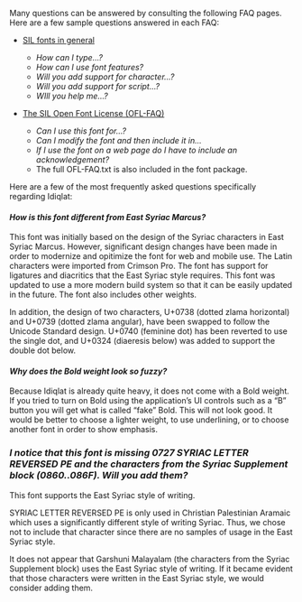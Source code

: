 
Many questions can be answered by consulting the following FAQ pages. Here are a few sample questions answered in each FAQ:

- [SIL fonts in general](https://software.sil.org/fonts/faq)
    - *How can I type...?*
    - *How can I use font features?*
    - *Will you add support for character...?*
    - *Will you add support for script...?*
    - *WIll you help me...?*

- [The SIL Open Font License (OFL-FAQ)](https://openfontlicense.org/ofl-faq/)
    - *Can I use this font for...?*
    - *Can I modify the font and then include it in...*
    - *If I use the font on a web page do I have to include an acknowledgement?*
    - The full OFL-FAQ.txt is also included in the font package.

Here are a few of the most frequently asked questions specifically regarding Idiqlat:

#### *How is this font different from East Syriac Marcus?*

This font was initially based on the design of the Syriac characters in East Syriac Marcus. However, significant design changes have been made in order to modernize and opitimize the font for web and mobile use. The Latin characters were imported from Crimson Pro. The font has support for ligatures and diacritics that the East Syriac style requires. This font was updated to use a more modern build system so that it can be easily updated in the future. The font also includes other weights.

In addition, the design of two characters, U+0738 (dotted zlama horizontal) and U+0739 (dotted zlama angular), have been swapped to follow the Unicode Standard design. U+0740 (feminine dot) has been reverted to use the single dot, and U+0324 (diaeresis below) was added to support the double dot below.

#### *Why does the Bold weight look so fuzzy?*

Because Idiqlat is already quite heavy, it does not come with a Bold weight. If you tried to turn on Bold using the application’s UI controls such as a “B” button you will get what is called “fake” Bold. This will not look good. It would be better to choose a lighter weight, to use underlining, or to choose another font in order to show emphasis.

### *I notice that this font is missing 0727 SYRIAC LETTER REVERSED PE and the characters from the Syriac Supplement block (0860..086F). Will you add them?*

This font supports the East Syriac style of writing. 

SYRIAC LETTER REVERSED PE is only used in Christian Palestinian Aramaic which uses a significantly different style of writing Syriac. Thus, we chose not to include that character since there are no samples of usage in the East Syriac style.

It does not appear that Garshuni Malayalam (the characters from the Syriac Supplement block) uses the East Syriac style of writing. If it became evident that those characters were written in the East Syriac style, we would consider adding them.